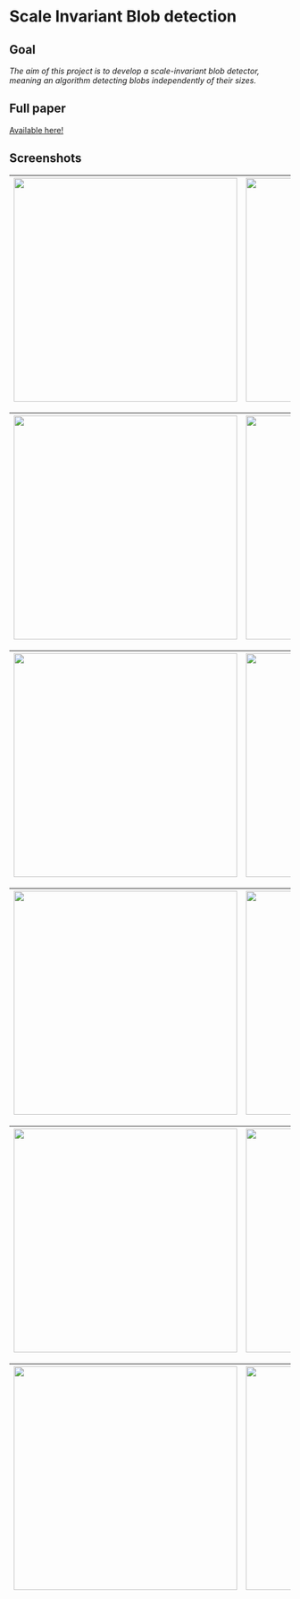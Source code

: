 # Scale Invariant Blob detection #

## Goal ##
_The aim of this project is to develop a scale-invariant blob detector, meaning an algorithm detecting blobs independently of their sizes._

## Full paper ##
[Available here!](http://blobdetector.googlecode.com/files/%5BJean-Baptiste%20FIOT%5D%20Scale%20Invariant%20Blob%20Detection.pdf)

## Screenshots ##

| <img src='http://blobdetector.googlecode.com/svn/trunk/Data/butterfly.jpg' width='400' /> |<img src='http://blobdetector.googlecode.com/svn/trunk/Output/M2bis%20results/butterfly%20-%20t=2.5.jpg' width='400' /> |
|:------------------------------------------------------------------------------------------|:-----------------------------------------------------------------------------------------------------------------------|

| <img src='http://blobdetector.googlecode.com/svn/trunk/Data/apples.jpg' width='400' /> | <img src='http://blobdetector.googlecode.com/svn/trunk/Output/M2bis%20results/apples%20-%20t=3.jpg' width='400' /> |
|:---------------------------------------------------------------------------------------|:-------------------------------------------------------------------------------------------------------------------|

| <img src='http://blobdetector.googlecode.com/svn/trunk/Data/fishes.jpg' width='400' /> | <img src='http://blobdetector.googlecode.com/svn/trunk/Output/M2bis%20results/fishes%20-%20t=3.jpg' width='400' /> |
|:---------------------------------------------------------------------------------------|:-------------------------------------------------------------------------------------------------------------------|

| <img src='http://blobdetector.googlecode.com/svn/trunk/Data/sunflowers.jpg' width='400' /> | <img src='http://blobdetector.googlecode.com/svn/trunk/Output/M2bis%20results/sunflowers%20-%20t=3.jpg' width='400' /> |
|:-------------------------------------------------------------------------------------------|:-----------------------------------------------------------------------------------------------------------------------|

| <img src='http://blobdetector.googlecode.com/svn/trunk/Data/RezECP.JPG' width='400' /> | <img src='http://blobdetector.googlecode.com/svn/trunk/Output/M2bis%20results/RezECP%20-%20t=3.jpg' width='400' /> |
|:---------------------------------------------------------------------------------------|:-------------------------------------------------------------------------------------------------------------------|

| <img src='http://blobdetector.googlecode.com/svn/trunk/Data/einstein.jpg' width='400' /> | <img src='http://blobdetector.googlecode.com/svn/trunk/Output/M2bis%20results/einstein%20-%20t=2.5.jpg' width='400' /> |
|:-----------------------------------------------------------------------------------------|:-----------------------------------------------------------------------------------------------------------------------|